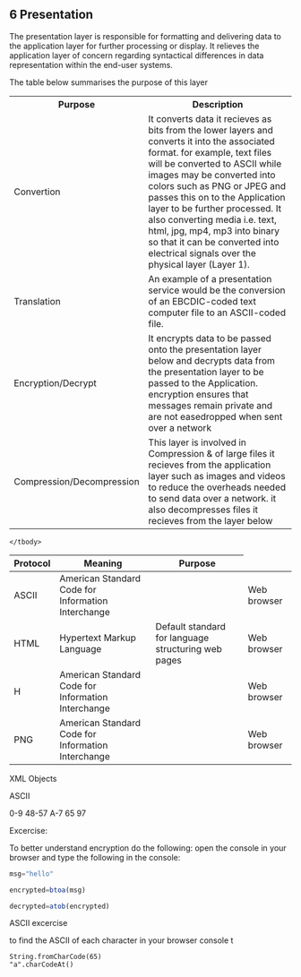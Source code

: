 ## 6 Presentation
The presentation layer is responsible for formatting and delivering data to the application layer for further processing or display. It relieves the application layer of concern regarding syntactical differences in data representation within the end-user systems. 

<span style="display:none">The presentation Layer recieves data from session layer and converts bits into human readable format known as <a href="">ASCII</a>. It is also involved in <a href="" >encrypting</a> data to be sent to the presentation layer and decrypting data from the presentation layer to be passed to the Application layer for security of messages. , 
also involved in compression of data.</span>

The table below summarises the purpose of this layer

<table>
	<tr>
		<th>Purpose</th>
		<th>Description</th>
	</tr>
	<tr>
		<td>Convertion</td>
		<td>It converts data it recieves as bits from the lower layers and converts it into the associated format. for example, text files will be converted to ASCII while images may be converted into colors such as PNG or JPEG and passes this on to the Application layer to be further processed.  It also converting media i.e. text, html, jpg, mp4, mp3 into binary so that it can be converted into electrical signals over the physical layer (Layer 1).</td>
	</tr>
	<tr>
		<td>Translation</td>
		<td>An example of a presentation service would be the conversion of an EBCDIC-coded text computer file to an ASCII-coded file.</td>
	</tr>
	<tr>
		<td>Encryption/Decrypt</td>
		<td>It encrypts data to be passed onto the presentation layer below and decrypts data from the presentation layer to be passed to the Application. encryption ensures that messages remain private and are not easedropped when sent over a network</td>
	</tr>
	<tr>
		<td>Compression/Decompression</td>
		<td>This layer is involved in  Compression &amp; of large files it recieves from the application layer such as images and videos to reduce the overheads needed to send data over a network. it also decompresses  files it recieves from  the layer below</td>
	</tr>
</table>

<table>
	<thead>
		<tr>
			<th>Protocol</th>
			<th>Meaning</th>
			<th>Purpose</th>
		</tr>
	</thead>
	<tbody>
		<tr>
			<td>ASCII</td>
			<td>American Standard Code for Information Interchange</td>
			<td></td>
			<td>Web browser</td>
		</tr>
		<tr>
			<td>HTML</td>
			<td>Hypertext Markup Language</td>
			<td>Default standard for language structuring web pages</td>
			<td>Web browser</td>
		</tr>
		<tr>
			<td>H</td>
			<td>American Standard Code for Information Interchange</td>
			<td></td>
			<td>Web browser</td>
		</tr>
		<tr>
			<td>PNG</td>
			<td>American Standard Code for Information Interchange</td>
			<td></td>
			<td>Web browser</td>
		</tr>
		
		
	</tbody>
</table>

XML
Objects

ASCII 
<td>0-9</td><td> 48-57 </td>
<td>A-7</td><td> 65 </td>
<td></td><td>97</td>


Excercise:

To better understand encryption do the following:
open the console in your browser and type the following in the console:

```js
msg="hello"

encrypted=btoa(msg)

decrypted=atob(encrypted)

```



ASCII excercise

to find the ASCII of each character in your browser console t

```
String.fromCharCode(65)
"a".charCodeAt()
```

